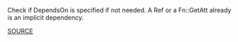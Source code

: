Check if DependsOn is specified if not needed. A Ref or a Fn::GetAtt already is an implicit dependency.

[SOURCE](https://aws.amazon.com/blogs/devops/optimize-aws-cloudformation-templates/)
